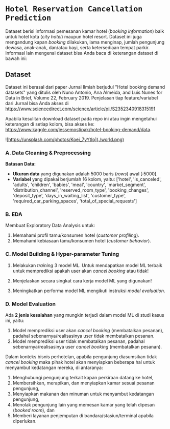 #  ``Hotel Reservation Cancellation Prediction``

Dataset berisi informasi pemesanan kamar hotel (*booking information*) baik untuk hotel kota (*city hotel*) maupun hotel resort. Dataset ini juga mengandung kapan *booking* dilakukan, lama menginap, jumlah pengunjung dewasa, anak-anak, dan/atau bayi, serta ketersediaan tempat parkir. Informasi lain mengenai dataset bisa Anda baca di keterangan dataset di bawah ini:

## **Dataset**

Dataset ini berasal dari paper Jurnal Ilmiah berjudul "Hotel booking demand datasets" yang ditulis oleh Nuno Antonio, Ana Almeida, and Luis Nunes for Data in Brief, Volume 22, February 2019. Penjelasan tiap feature/variabel dari Jurnal bisa Anda akses di  https://www.sciencedirect.com/science/article/pii/S2352340918315191

Apabila kesulitan download dataset pada repo ini atau ingin mengetahui keterangan di setiap kolom, bisa akses ke: https://www.kaggle.com/jessemostipak/hotel-booking-demand/data. 

![https://unsplash.com/photos/Koei_7yYtIo](./world.png)

### **A. Data Cleaning & Preprocessing**

__Batasan Data:__
* __Ukuran data__ yang digunakan adalah 5000 baris (_rows_) awal [:5000].
* __Variabel__ yang dipakai berjumlah 16 kolom, yaitu: ['hotel', 'is_canceled', 'adults', 'children', 'babies', 'meal', 'country', 'market_segment', 'distribution_channel', 'reserved_room_type', 'booking_changes', 'deposit_type', 'days_in_waiting_list', 'customer_type', 'required_car_parking_spaces', 'total_of_special_requests']

### **B. EDA** 
Membuat Exploratory Data Analysis untuk:
1) Memahami profil tamu/konsumen hotel (_customer profiling_).
2) Memahami kebiasaan tamu/konsumen hotel (_customer behavior_).

### **C. Model Building & Hyper-parameter Tuning** 
1) Melakukan _training_ 3  model ML. Untuk mendapatkan model ML terbaik untuk memprediksi apakah user akan *cancel booking* atau tidak! 

2) Menjelaskan secara singkat cara kerja model ML yang digunakan!

3) Meningkatkan performa model ML mengikuti instruksi *model evaluation*. 

### **D. Model Evaluation**
Ada **2 jenis kesalahan** yang mungkin terjadi dalam model ML di studi kasus ini, yaitu:
1. Model memprediksi user akan *cancel booking* (membatalkan pesanan), padahal sebenarnya/realisasinya user tidak membatalkan pesanan.
2. Model memprediksi user tidak membatalkan pesanan, padahal sebenarnya/realisasinya user *cancel booking* (membatalkan pesanan).

Dalam konteks bisnis perhotelan, apabila pengunjung diasumsikan tidak *cancel booking* maka pihak hotel akan menyiapkan beberapa hal untuk menyambut kedatangan mereka, di antaranya:
1. Menghubungi pengunjung terkait kapan perkiraan datang ke hotel,
2. Membersihkan, merapikan, dan menyiapkan kamar sesuai pesanan pengunjung,
3. Menyiapkan makanan dan minuman untuk menyambut kedatangan pengunjung,
4. Menolak pengunjung lain yang memesan kamar yang telah dipesan (*booked room*), dan
5. Memberi layanan penjemputan di bandara/stasiun/terminal apabila diperlukan.
